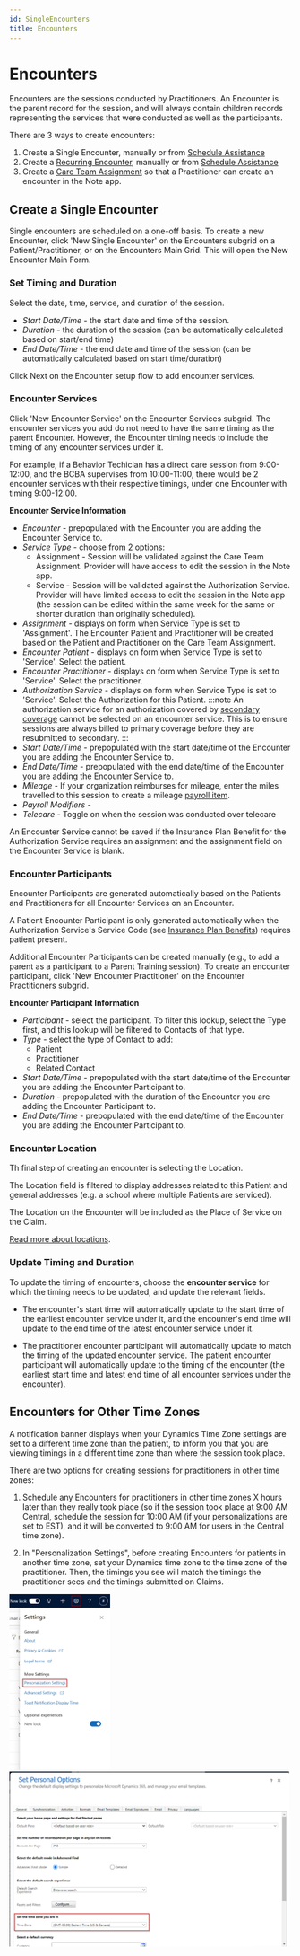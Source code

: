 ```yaml
---
id: SingleEncounters
title: Encounters
---
```


# Encounters 
Encounters are the sessions conducted by Practitioners. An Encounter is the parent record for the session, and will always contain children records representing the services that were conducted as well as the participants.

There are 3 ways to create encounters:

1. Create a Single Encounter, manually or from [Schedule Assistance](../Scheduling/ScheduleAssistance.md)
2. Create a [Recurring Encounter](../Scheduling/RecurringEncounters.md), manually or from [Schedule Assistance](../Scheduling/ScheduleAssistance.md)
3. Create a [Care Team Assignment](../Scheduling/CareTeamAssignments.md) so that a Practitioner can create an encounter in the Note app.

## Create a Single Encounter
Single encounters are scheduled on a one-off basis. 
To create a new Encounter, click 'New Single Encounter' on the Encounters subgrid on a Patient/Practitioner, or on the Encounters Main Grid. This will open the New Encounter Main Form.

### Set Timing and Duration
Select the date, time, service, and duration of the session.
- *Start Date/Time* - the start date and time of the session.
- *Duration* - the duration of the session (can be automatically calculated based on start/end time)
- *End Date/Time* - the end date and time of the session (can be automatically calculated based on start time/duration)

Click Next on the Encounter setup flow to add encounter services.

### Encounter Services
Click 'New Encounter Service' on the Encounter Services subgrid. The encounter services you add do not need to have the same timing as the parent Encounter. However, the Encounter timing needs to include the timing of any encounter services under it. 

For example, if a Behavior Techician has a direct care session from 9:00-12:00, and the BCBA supervises from 10:00-11:00, there would be 2 encounter services with their respective timings, under one Encounter with timing 9:00-12:00.

**Encounter Service Information**
- *Encounter* - prepopulated with the Encounter you are adding the Encounter Service to.
- *Service Type* - choose from 2 options:
    - Assignment - Session will be validated against the Care Team Assignment. Provider will have access to edit the session in the Note app.
    - Service - Session will be validated against the Authorization Service. Provider will have limited access to edit the session in the Note app (the session can be edited within the same week for the same or shorter duration than originally scheduled).
- *Assignment* - displays on form when Service Type is set to 'Assignment'. The Encounter Patient and Practitioner will be created based on the Patient and Practitioner on the Care Team Assignment.
- *Encounter Patient* - displays on form when Service Type is set to 'Service'. Select the patient.
- *Encounter Practitioner* - displays on form when Service Type is set to 'Service'. Select the practitioner.
- *Authorization Service* - displays on form when Service Type is set to 'Service'. Select the Authorization for this Patient.
:::note
An authorization service for an authorization covered by [secondary coverage](../Patients/Coverages.md) cannot be selected on an encounter service. This is to ensure sessions are always billed to primary coverage before they are resubmitted to secondary.
:::
- *Start Date/Time* - prepopulated with the start date/time of the Encounter you are adding the Encounter Service to.
- *End Date/Time* - prepopulated with the end date/time of the Encounter you are adding the Encounter Service to.
- *Mileage* - If your organization reimburses for mileage, enter the miles travelled to this session to create a mileage [payroll item](../Payroll/PayrollItems.md).
- *Payroll Modifiers* - 
- *Telecare* - Toggle on when the session was conducted over telecare

An Encounter Service cannot be saved if the Insurance Plan Benefit for the Authorization Service requires an assignment and the assignment field on the Encounter Service is blank.

### Encounter Participants
Encounter Participants are generated automatically based on the Patients and Practitioners for all Encounter Services on an Encounter.

A Patient Encounter Participant is only generated automatically when the Authorization Service's Service Code (see [Insurance Plan Benefits](../AdminSetup/InsurancePlan.md/#InsurancePlanBenefits)) requires patient present.

Additional Encounter Participants can be created manually (e.g., to add a parent as a participant to a Parent Training session). 
To create an encounter participant, click 'New Encounter Practitioner' on the Encounter Practitioners subgrid.

**Encounter Participant Information**
- *Participant* - select the participant. To filter this lookup, select the Type first, and this lookup will be filtered to Contacts of that type.
- *Type* - select the type of Contact to add:
    - Patient
    - Practitioner
    - Related Contact
- *Start Date/Time* - prepopulated with the start date/time of the Encounter you are adding the Encounter Participant to.
- *Duration* - prepopulated with the duration of the Encounter you are adding the Encounter Participant to.
- *End Date/Time* - prepopulated with the end date/time of the Encounter you are adding the Encounter Participant to.

### Encounter Location
Th final step of creating an encounter is selecting the Location.

The Location field is filtered to display addresses related to this Patient and general addresses (e.g. a school where multiple Patients are serviced).

The Location on the Encounter will be included as the Place of Service on the Claim.

[Read more about locations](../AdminSetup/Location.md).

### Update Timing and Duration

To update the timing of encounters, choose the **encounter service** for which the timing needs to be updated, and update the relevant fields. 

- The encounter's start time will automatically update to the start time of the earliest encounter service under it, and the encounter's end time will update to the end time of the latest encounter service under it.

- The practitioner encounter participant will automatically update to match the timing of the updated encounter service. The patient encounter participant will automatically update to the timing of the encounter (the earliest start time and latest end time of all encounter services under the encounter).

## Encounters for Other Time Zones
A notification banner displays when your Dynamics Time Zone settings are set to a different time zone than the patient, to inform you that you are viewing timings in a different time zone than where the session took place.

There are two options for creating sessions for practitioners in other time zones:

1. Schedule any Encounters for practitioners in other time zones X hours later than they really took place (so if the session took place at 9:00 AM Central, schedule the session for 10:00 AM (if your personalizations are set to EST), and it will be converted to 9:00 AM for users in the Central time zone).

2. In "Personalization Settings", before creating Encounters for patients in another time zone, set your Dynamics time zone to the time zone of the practitioner. Then, the timings you see will match the timings the practitioner sees and the timings submitted on Claims. 

<img src ='/img/personalizationSettings.png' width='180'/>

<img src ='/img/timezone.png' width='500'/>

